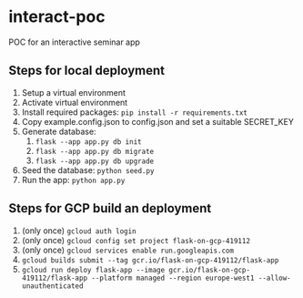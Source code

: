# interact-poc
POC for an interactive seminar app

## Steps for local deployment

1. Setup a virtual environment
1. Activate virtual environment
1. Install required packages: ``pip install -r requirements.txt``
1. Copy example.config.json to config.json and set a suitable SECRET_KEY
1. Generate database:
    1. ``flask --app app.py db init``
    1. ``flask --app app.py db migrate``
    1. ``flask --app app.py db upgrade``
1. Seed the database: `python seed.py`
1. Run the app: ``python app.py``

## Steps for GCP build an deployment

1. (only once) ``gcloud auth login``
1. (only once) ``gcloud config set project flask-on-gcp-419112``
1. (only once) ``gcloud services enable run.googleapis.com``
1. ``gcloud builds submit --tag gcr.io/flask-on-gcp-419112/flask-app``
1. ``gcloud run deploy flask-app --image gcr.io/flask-on-gcp-419112/flask-app --platform managed --region europe-west1 --allow-unauthenticated``
